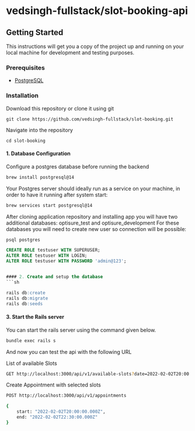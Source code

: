 # vedsingh-fullstack/slot-booking-api

## Getting Started

This instructions will get you a copy of the project up and running on your local machine for development and testing purposes.

### Prerequisites
- [PostgreSQL](https://www.digitalocean.com/community/tutorials/how-to-use-postgresql-with-your-ruby-on-rails-application-on-macos)

### Installation

Download this repository or clone it using git

```
git clone https://github.com/vedsingh-fullstack/slot-booking.git
```

Navigate into the repository

```
cd slot-booking
```

#### 1. Database Configuration
Configure a postgres database before running the backend

```sh
brew install postgresql@14
```
Your Postgres server should ideally run as a service on your machine, in order
to have it running after system start:
```sh
brew services start postgresql@14
```

After cloning application repository and installing app you will have two additional databases: optisure_test and optisure_development
For these databases you will need to create new user so connection will be
possible:
```sh
psql postgres
```
```sql
CREATE ROLE testuser WITH SUPERUSER;
ALTER ROLE testuser WITH LOGIN;
ALTER ROLE testuser WITH PASSWORD 'admin@123';


#### 2. Create and setup the database
```sh

rails db:create
rails db:migrate
rails db:seeds

```

#### 3. Start the Rails server

You can start the rails server using the command given below.
```sh
bundle exec rails s
```

And now you can test the api with the following URL

List of available Slots

```sh
GET http://localhost:3000/api/v1/available-slots?date=2022-02-02T20:00:00.000Z&interval=15
```

Create Appointment with selected slots

```sh
POST http://localhost:3000/api/v1/appointments

{
    start: "2022-02-02T20:00:00.000Z",
    end: "2022-02-02T22:30:00.000Z"
}
```